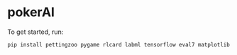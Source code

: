 # pokerAI

To get started, run:
```
pip install pettingzoo pygame rlcard labml tensorflow eval7 matplotlib
```
